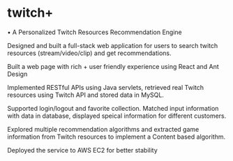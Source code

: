 # twitch+
• A Personalized Twitch Resources Recommendation Engine

Designed and built a full-stack web application for users to search twitch resources (stream/video/clip) and get recommendations.

Built a web page with rich + user friendly experience using React and Ant Design

Implemented RESTful APIs using Java servlets, retrieved real Twitch resources using Twitch API and stored data in MySQL.

Supported login/logout and favorite collection. Matched input information with data in database, displayed speical information for different customers.

Explored multiple recommendation algorithms and extracted game information from Twitch resources to implement a Content based algorithm.

Deployed the service to AWS EC2 for better stability
